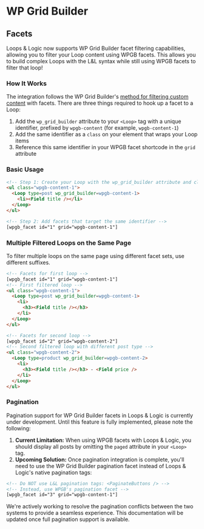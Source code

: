 # WP Grid Builder

## Facets

Loops & Logic now supports WP Grid Builder facet filtering capabilities, allowing you to filter your Loop content using WPGB facets. This allows you to build complex Loops with the L&L syntax while still using WPGB facets to filter that loop!

### How It Works

The integration follows the WP Grid Builder's [method for filtering custom content](https://docs.wpgridbuilder.com/resources/guide-filter-custom-queries/) with facets. There are three things required to hook up a facet to a Loop:

1. Add the `wp_grid_builder` attribute to your `<Loop>` tag with a unique identifier, prefixed by `wpgb-content` (for example, `wpgb-content-1`)
2. Add the same identifier as a `class` on your element that wraps your Loop items
3. Reference this same identifier in your WPGB facet shortcode in the `grid` attribute

### Basic Usage

```html
<!-- Step 1: Create your Loop with the wp_grid_builder attribute and class -->
<ul class="wpgb-content-1">
  <Loop type=post wp_grid_builder=wpgb-content-1>
    <li><Field title /></li>
  </Loop>
</ul>

<!-- Step 2: Add facets that target the same identifier -->
[wpgb_facet id="1" grid="wpgb-content-1"]
```

### Multiple Filtered Loops on the Same Page

To filter multiple loops on the same page using different facet sets, use different suffixes.

```html
<!-- Facets for first loop -->
[wpgb_facet id="1" grid="wpgb-content-1"]
<!-- First filtered loop -->
<ul class="wpgb-content-1">
  <Loop type=post wp_grid_builder=wpgb-content-1>
    <li>
      <h3><Field title /></h3>
    </li>
  </Loop>
</ul>

<!-- Facets for second loop -->
[wpgb_facet id="2" grid="wpgb-content-2"]
<!-- Second filtered loop with different post type -->
<ul class="wpgb-content-2">
  <Loop type=product wp_grid_builder=wpgb-content-2>
    <li>
      <h3><Field title /></h3> - <Field price />
    </li>
  </Loop>
</ul>
```

### Pagination

Pagination support for WP Grid Builder facets in Loops & Logic is currently under development. Until this feature is fully implemented, please note the following:

1. **Current Limitation:** When using WPGB facets with Loops & Logic, you should display all posts by omitting the `paged` attribute in your `<Loop>` tag.
2. **Upcoming Solution:** Once pagination integration is complete, you'll need to use the WP Grid Builder pagination facet instead of Loops & Logic's native pagination tags:
```html
<!-- Do NOT use L&L pagination tags: <PaginateButtons /> -->
<!-- Instead, use WPGB's pagination facet -->
[wpgb_facet id="3" grid="wpgb-content-1"]
```

We're actively working to resolve the pagination conflicts between the two systems to provide a seamless experience. This documentation will be updated once full pagination support is available.
